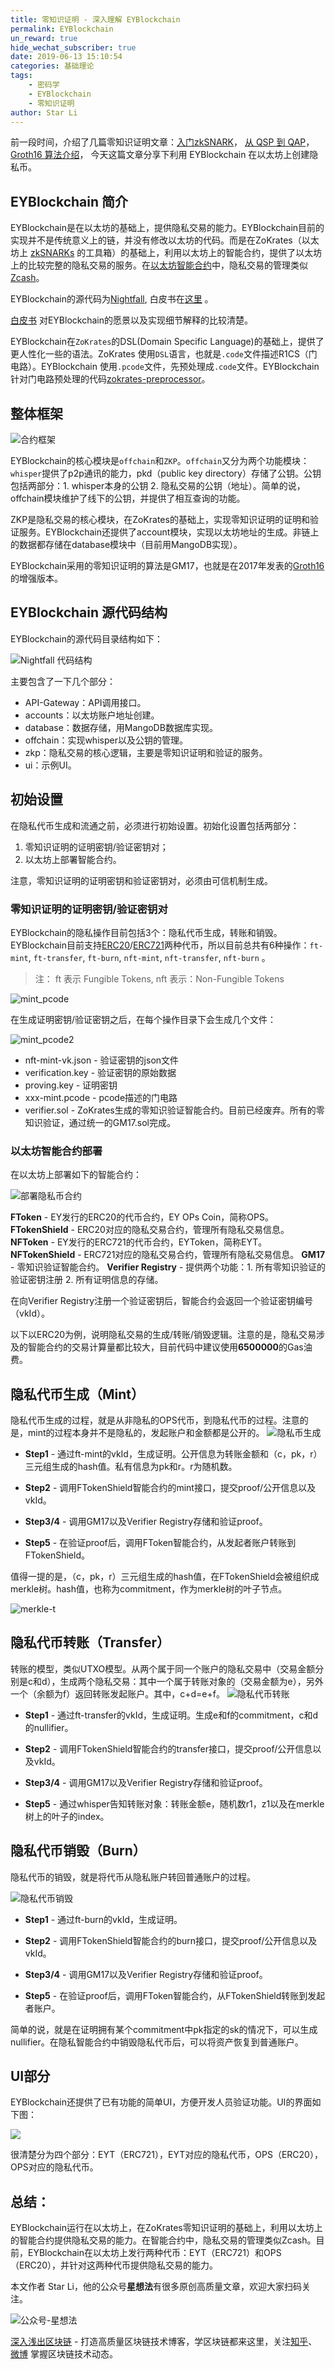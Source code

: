 ```yaml
---
title: 零知识证明 - 深入理解 EYBlockchain
permalink: EYBlockchain
un_reward: true
hide_wechat_subscriber: true
date: 2019-06-13 15:10:54
categories: 基础理论
tags: 
    - 密码学
    - EYBlockchain
    - 零知识证明
author: Star Li
---
```



前一段时间，介绍了几篇零知识证明文章：[入门zkSNARK](https://learnblockchain.cn/2019/04/18/learn-zkSNARK/)， [从 QSP 到 QAP](https://learnblockchain.cn/2019/05/07/qsp-qap/)，[Groth16 算法介绍](https://learnblockchain.cn/2019/05/27/groth16/)， 今天这篇文章分享下利用 EYBlockchain 在以太坊上创建隐私币。

<!-- more -->

## EYBlockchain 简介

EYBlockchain是在以太坊的基础上，提供隐私交易的能力。EYBlockchain目前的实现并不是传统意义上的链，并没有修改以太坊的代码。而是在ZoKrates（以太坊上 [zkSNARKs](https://learnblockchain.cn/2019/04/18/learn-zkSNARK/) 的工具箱）的基础上，利用以太坊上的智能合约，提供了以太坊上的比较完整的隐私交易的服务。在[以太坊智能合约](https://learnblockchain.cn/2018/01/04/understanding-smart-contracts/)中，隐私交易的管理类似[Zcash](https://learnblockchain.cn/2019/05/23/anonymous-coin/)。

EYBlockchain的源代码为[Nightfall](https://github.com/EYBlockchain/nightfall), 白皮书在[这里](https://img.learnblockchain.cn/pdf/nightfall-v1.pdf) 。

[白皮书](https://img.learnblockchain.cn/pdf/nightfall-v1.pdf) 对EYBlockchain的愿景以及实现细节解释的比较清楚。

EYBlockchain在`ZoKrates`的DSL(Domain Specific Language)的基础上，提供了更人性化一些的语法。ZoKrates 使用`DSL`语言，也就是`.code`文件描述R1CS（门电路）。EYBlockchain 使用`.pcode`文件，先预处理成`.code`文件。EYBlockchain针对门电路预处理的代码[zokrates-preprocessor](https://github.com/EYBlockchain/zokrates-preprocessor)。

## 整体框架

![合约框架](https://img.learnblockchain.cn/2019/06/15604808029330.jpg)

EYBlockchain的核心模块是`offchain`和`ZKP`。`offchain`又分为两个功能模块：`whisper`提供了p2p通讯的能力，pkd（public key directory）存储了公钥。公钥包括两部分：1\. whisper本身的公钥 2\. 隐私交易的公钥（地址）。简单的说，offchain模块维护了线下的公钥，并提供了相互查询的功能。

ZKP是隐私交易的核心模块，在ZoKrates的基础上，实现零知识证明的证明和验证服务。EYBlockchain还提供了account模块，实现以太坊地址的生成。非链上的数据都存储在database模块中（目前用MangoDB实现）。

EYBlockchain采用的零知识证明的算法是GM17，也就是在2017年发表的[Groth16](https://learnblockchain.cn/2019/05/27/groth16/)的增强版本。


## EYBlockchain 源代码结构

EYBlockchain的源代码目录结构如下：

![Nightfall 代码结构](https://img.learnblockchain.cn/2019/06/code.jpg)

主要包含了一下几个部分：

* API-Gateway：API调用接口。
* accounts：以太坊账户地址创建。
* database：数据存储，用MangoDB数据库实现。
* offchain：实现whisper以及公钥的管理。
* zkp：隐私交易的核心逻辑，主要是零知识证明和验证的服务。
* ui：示例UI。

## 初始设置

在隐私代币生成和流通之前，必须进行初始设置。初始化设置包括两部分：

1. 零知识证明的证明密钥/验证密钥对；
2. 以太坊上部署智能合约。

注意，零知识证明的证明密钥和验证密钥对，必须由可信机制生成。

### 零知识证明的证明密钥/验证密钥对

EYBlockchain的隐私操作目前包括3个：隐私代币生成，转账和销毁。EYBlockchain目前支持[ERC20](https://learnblockchain.cn/2018/01/12/create_token/)/[ERC721](https://learnblockchain.cn/2018/03/23/token-erc721/)两种代币，所以目前总共有6种操作：`ft-mint`, `ft-transfer`, `ft-burn`, `nft-mint`, `nft-transfer`, `nft-burn` 。

> 注： ft 表示 Fungible Tokens,  nft 表示：Non-Fungible Tokens

![mint_pcode](https://img.learnblockchain.cn/2019/06/mint_pcode.jpg)

在生成证明密钥/验证密钥之后，在每个操作目录下会生成几个文件：

![mint_pcode2](https://img.learnblockchain.cn/2019/06/mint_pcode2.jpg)

* nft-mint-vk.json - 验证密钥的json文件
* verification.key - 验证密钥的原始数据
* proving.key - 证明密钥
* xxx-mint.pcode - pcode描述的门电路
* verifier.sol - ZoKrates生成的零知识验证智能合约。目前已经废弃。所有的零知识验证，通过统一的GM17.sol完成。

### 以太坊智能合约部署

在以太坊上部署如下的智能合约：

![部署隐私币合约](https://img.learnblockchain.cn/2019/06/0df7b9b3f163b79fb778dfd29bdfab45.jpg)


**FToken** - EY发行的ERC20的代币合约，EY OPs Coin，简称OPS。
**FTokenShield** - ERC20对应的隐私交易合约，管理所有隐私交易信息。
**NFToken** - EY发行的ERC721的代币合约，EYToken，简称EYT。
**NFTokenShield** - ERC721对应的隐私交易合约，管理所有隐私交易信息。
**GM17** - 零知识验证智能合约。
**Verifier Registry** - 提供两个功能：1\. 所有零知识验证的验证密钥注册 2\. 所有证明信息的存储。

在向Verifier Registry注册一个验证密钥后，智能合约会返回一个验证密钥编号（vkId）。

以下以ERC20为例，说明隐私交易的生成/转账/销毁逻辑。注意的是，隐私交易涉及的智能合约的交易计算量都比较大，目前代码中建议使用**6500000**的Gas油费。

## 隐私代币生成（Mint）

隐私代币生成的过程，就是从非隐私的OPS代币，到隐私代币的过程。注意的是，mint的过程本身并不是隐私的，发起账户和金额都是公开的。
![隐私币生成](https://img.learnblockchain.cn/2019/06/隐私币.jpg)

* **Step1** - 通过ft-mint的vkId，生成证明。公开信息为转账金额和（c，pk，r）三元组生成的hash值。私有信息为pk和r。r为随机数。

* **Step2** - 调用FTokenShield智能合约的mint接口，提交proof/公开信息以及vkId。

* **Step3/4** - 调用GM17以及Verifier Registry存储和验证proof。

* **Step5** - 在验证proof后，调用FToken智能合约，从发起者账户转账到FTokenShield。

值得一提的是，（c，pk，r）三元组生成的hash值，在FTokenShield会被组织成merkle树。hash值，也称为commitment，作为merkle树的叶子节点。

![merkle-t](https://img.learnblockchain.cn/2019/06/merkle-t.jpg)

## 隐私代币转账（Transfer）

转账的模型，类似UTXO模型。从两个属于同一个账户的隐私交易中（交易金额分别是c和d），生成两个隐私交易：其中一个属于转账对象的（交易金额为e），另外一个（余额为f）返回转账发起账户。其中，c+d=e+f。
![隐私代币转账](https://img.learnblockchain.cn/2019/06/ac149ea567701996b78a86bc1ca70cb0.jpg)

* **Step1** - 通过ft-transfer的vkId，生成证明。生成e和f的commitment，c和d的nullifier。

* **Step2** - 调用FTokenShield智能合约的transfer接口，提交proof/公开信息以及vkId。

* **Step3/4** - 调用GM17以及Verifier Registry存储和验证proof。

* **Step5** - 通过whisper告知转账对象：转账金额e，随机数r1，z1以及在merkle树上的叶子的index。

## 隐私代币销毁（Burn）

隐私代币的销毁，就是将代币从隐私账户转回普通账户的过程。

![隐私代币销毁](https://img.learnblockchain.cn/2019/06/burn.jpg)

* **Step1** - 通过ft-burn的vkId，生成证明。

* **Step2** - 调用FTokenShield智能合约的burn接口，提交proof/公开信息以及vkId。

* **Step3/4** - 调用GM17以及Verifier Registry存储和验证proof。

* **Step5** - 在验证proof后，调用FToken智能合约，从FTokenShield转账到发起者账户。

简单的说，就是在证明拥有某个commitment中pk指定的sk的情况下，可以生成nullifier。在隐私智能合约中销毁隐私代币后，可以将资产恢复到普通账户。

## UI部分

EYBlockchain还提供了已有功能的简单UI，方便开发人员验证功能。UI的界面如下图：

![](https://img.learnblockchain.cn/2019/06/15604814566958.jpg)

很清楚分为四个部分：EYT（ERC721），EYT对应的隐私代币，OPS（ERC20），OPS对应的隐私代币。

## 总结：

EYBlockchain运行在以太坊上，在ZoKrates零知识证明的基础上，利用以太坊上的智能合约提供隐私交易的能力。在智能合约中，隐私交易的管理类似Zcash。目前，EYBlockchain在以太坊上发行两种代币：EYT（ERC721）和OPS（ERC20），并针对这两种代币提供隐私交易的能力。

本文作者 Star Li，他的公众号**星想法**有很多原创高质量文章，欢迎大家扫码关注。

![公众号-星想法](https://img.learnblockchain.cn/2019/15572190575887.jpg!/scale/20%)


[深入浅出区块链](https://learnblockchain.cn/) - 打造高质量区块链技术博客，学区块链都来这里，关注[知乎](https://www.zhihu.com/people/xiong-li-bing/activities)、[微博](https://weibo.com/517623789) 掌握区块链技术动态。
